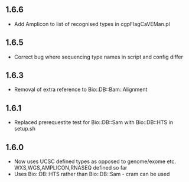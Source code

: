 ## 1.6.6
* Add Amplicon to list of recognised types in cgpFlagCaVEMan.pl

## 1.6.5
* Correct bug where sequencing type names in script and config differ

## 1.6.3
* Removal of extra reference to Bio::DB::Bam::Alignment

## 1.6.1
* Replaced prerequestite test for Bio::DB::Sam with Bio::DB::HTS in setup.sh

## 1.6.0
* Now uses UCSC defined types as opposed to genome/exome etc. WXS,WGS,AMPLICON,RNASEQ defined so far
* Uses Bio::DB::HTS rather than Bio::DB::Sam - cram can be used
